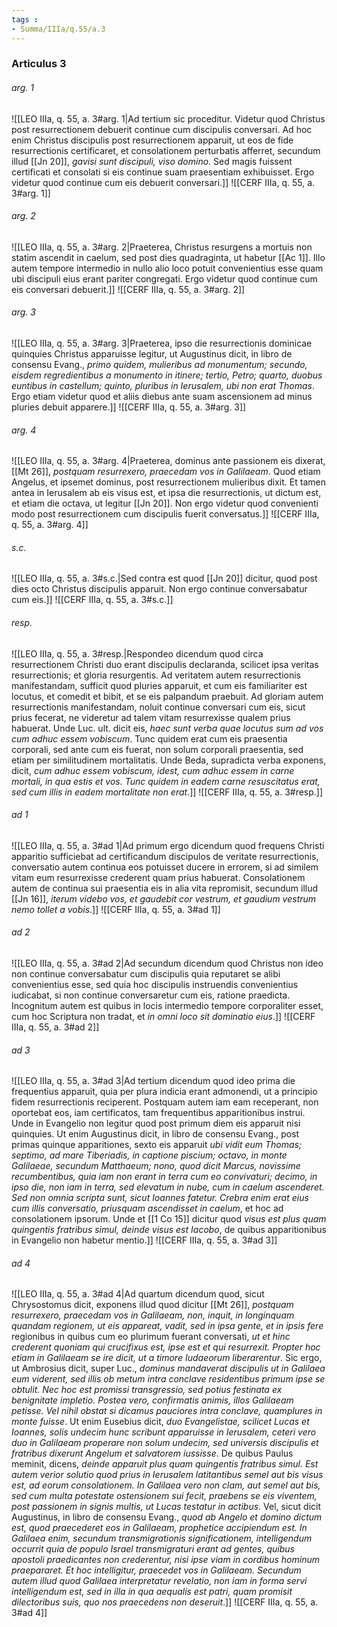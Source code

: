 ```yaml
---
tags : 
- Summa/IIIa/q.55/a.3
---
```


### Articulus 3

###### arg. 1
![[LEO IIIa, q. 55, a. 3#arg. 1|Ad tertium sic proceditur. Videtur quod Christus post resurrectionem debuerit continue cum discipulis conversari. Ad hoc enim Christus discipulis post resurrectionem apparuit, ut eos de fide resurrectionis certificaret, et consolationem perturbatis afferret, secundum illud [[Jn 20]], *gavisi sunt discipuli, viso domino*. Sed magis fuissent certificati et consolati si eis continue suam praesentiam exhibuisset. Ergo videtur quod continue cum eis debuerit conversari.]]
![[CERF IIIa, q. 55, a. 3#arg. 1]]

###### arg. 2
![[LEO IIIa, q. 55, a. 3#arg. 2|Praeterea, Christus resurgens a mortuis non statim ascendit in caelum, sed post dies quadraginta, ut habetur [[Ac 1]]. Illo autem tempore intermedio in nullo alio loco potuit convenientius esse quam ubi discipuli eius erant pariter congregati. Ergo videtur quod continue cum eis conversari debuerit.]]
![[CERF IIIa, q. 55, a. 3#arg. 2]]

###### arg. 3
![[LEO IIIa, q. 55, a. 3#arg. 3|Praeterea, ipso die resurrectionis dominicae quinquies Christus apparuisse legitur, ut Augustinus dicit, in libro de consensu Evang., *primo quidem, mulieribus ad monumentum; secundo, eisdem regredientibus a monumento in itinere; tertio, Petro; quarto, duobus euntibus in castellum; quinto, pluribus in Ierusalem, ubi non erat Thomas*. Ergo etiam videtur quod et aliis diebus ante suam ascensionem ad minus pluries debuit apparere.]]
![[CERF IIIa, q. 55, a. 3#arg. 3]]

###### arg. 4
![[LEO IIIa, q. 55, a. 3#arg. 4|Praeterea, dominus ante passionem eis dixerat, [[Mt 26]], *postquam resurrexero, praecedam vos in Galilaeam*. Quod etiam Angelus, et ipsemet dominus, post resurrectionem mulieribus dixit. Et tamen antea in Ierusalem ab eis visus est, et ipsa die resurrectionis, ut dictum est, et etiam die octava, ut legitur [[Jn 20]]. Non ergo videtur quod convenienti modo post resurrectionem cum discipulis fuerit conversatus.]]
![[CERF IIIa, q. 55, a. 3#arg. 4]]

###### s.c.
![[LEO IIIa, q. 55, a. 3#s.c.|Sed contra est quod [[Jn 20]] dicitur, quod post dies octo Christus discipulis apparuit. Non ergo continue conversabatur cum eis.]]
![[CERF IIIa, q. 55, a. 3#s.c.]]

###### resp.
![[LEO IIIa, q. 55, a. 3#resp.|Respondeo dicendum quod circa resurrectionem Christi duo erant discipulis declaranda, scilicet ipsa veritas resurrectionis; et gloria resurgentis. Ad veritatem autem resurrectionis manifestandam, sufficit quod pluries apparuit, et cum eis familiariter est locutus, et comedit et bibit, et se eis palpandum praebuit. Ad gloriam autem resurrectionis manifestandam, noluit continue conversari cum eis, sicut prius fecerat, ne videretur ad talem vitam resurrexisse qualem prius habuerat. Unde Luc. ult. dicit eis, *haec sunt verba quae locutus sum ad vos cum adhuc essem vobiscum*. Tunc quidem erat cum eis praesentia corporali, sed ante cum eis fuerat, non solum corporali praesentia, sed etiam per similitudinem mortalitatis. Unde Beda, supradicta verba exponens, dicit, *cum adhuc essem vobiscum, idest, cum adhuc essem in carne mortali, in qua estis et vos. Tunc quidem in eadem carne resuscitatus erat, sed cum illis in eadem mortalitate non erat*.]]
![[CERF IIIa, q. 55, a. 3#resp.]]

###### ad 1
![[LEO IIIa, q. 55, a. 3#ad 1|Ad primum ergo dicendum quod frequens Christi apparitio sufficiebat ad certificandum discipulos de veritate resurrectionis, conversatio autem continua eos potuisset ducere in errorem, si ad similem vitam eum resurrexisse crederent quam prius habuerat. Consolationem autem de continua sui praesentia eis in alia vita repromisit, secundum illud [[Jn 16]], *iterum videbo vos, et gaudebit cor vestrum, et gaudium vestrum nemo tollet a vobis*.]]
![[CERF IIIa, q. 55, a. 3#ad 1]]

###### ad 2
![[LEO IIIa, q. 55, a. 3#ad 2|Ad secundum dicendum quod Christus non ideo non continue conversabatur cum discipulis quia reputaret se alibi convenientius esse, sed quia hoc discipulis instruendis convenientius iudicabat, si non continue conversaretur cum eis, ratione praedicta. Incognitum autem est quibus in locis intermedio tempore corporaliter esset, cum hoc Scriptura non tradat, et *in omni loco sit dominatio eius*.]]
![[CERF IIIa, q. 55, a. 3#ad 2]]

###### ad 3
![[LEO IIIa, q. 55, a. 3#ad 3|Ad tertium dicendum quod ideo prima die frequentius apparuit, quia per plura indicia erant admonendi, ut a principio fidem resurrectionis reciperent. Postquam autem iam eam receperant, non oportebat eos, iam certificatos, tam frequentibus apparitionibus instrui. Unde in Evangelio non legitur quod post primum diem eis apparuit nisi quinquies. Ut enim Augustinus dicit, in libro de consensu Evang., post primas quinque apparitiones, sexto eis apparuit *ubi vidit eum Thomas; septimo, ad mare Tiberiadis, in captione piscium; octavo, in monte Galilaeae, secundum Matthaeum; nono, quod dicit Marcus, novissime recumbentibus, quia iam non erant in terra cum eo convivaturi; decimo, in ipso die, non iam in terra, sed elevatum in nube, cum in caelum ascenderet. Sed non omnia scripta sunt, sicut Ioannes fatetur. Crebra enim erat eius cum illis conversatio, priusquam ascendisset in caelum*, et hoc ad consolationem ipsorum. Unde et [[1 Co 15]] dicitur quod *visus est plus quam quingentis fratribus simul, deinde visus est Iacobo*, de quibus apparitionibus in Evangelio non habetur mentio.]]
![[CERF IIIa, q. 55, a. 3#ad 3]]

###### ad 4
![[LEO IIIa, q. 55, a. 3#ad 4|Ad quartum dicendum quod, sicut Chrysostomus dicit, exponens illud quod dicitur [[Mt 26]], *postquam resurrexero, praecedam vos in Galilaeam, non, inquit, in longinquam quandam regionem, ut eis appareat, vadit, sed in ipsa gente, et in ipsis fere* regionibus in quibus cum eo plurimum fuerant conversati, *ut et hinc crederent quoniam qui crucifixus est, ipse est et qui resurrexit. Propter hoc etiam in Galilaeam se ire dicit, ut a timore Iudaeorum liberarentur*. Sic ergo, ut Ambrosius dicit, super Luc., *dominus mandaverat discipulis ut in Galilaea eum viderent, sed illis ob metum intra conclave residentibus primum ipse se obtulit. Nec hoc est promissi transgressio, sed potius festinata ex benignitate impletio. Postea vero, confirmatis animis, illos Galilaeam petisse. Vel nihil obstat si dicamus pauciores intra conclave, quamplures in monte fuisse*. Ut enim Eusebius dicit, *duo Evangelistae, scilicet Lucas et Ioannes, solis undecim hunc scribunt apparuisse in Ierusalem, ceteri vero duo in Galilaeam properare non solum undecim, sed universis discipulis et fratribus dixerunt Angelum et salvatorem iussisse*. De quibus Paulus meminit, dicens, *deinde apparuit plus quam quingentis fratribus simul. Est autem verior solutio quod prius in Ierusalem latitantibus semel aut bis visus est, ad eorum consolationem. In Galilaea vero non clam, aut semel aut bis, sed cum multa potestate ostensionem sui fecit, praebens se eis viventem, post passionem in signis multis, ut Lucas testatur in actibus*. Vel, sicut dicit Augustinus, in libro de consensu Evang., *quod ab Angelo et domino dictum est, quod praecederet eos in Galilaeam, prophetice accipiendum est. In Galilaea enim, secundum transmigrationis significationem, intelligendum occurrit quia de populo Israel transmigraturi erant ad gentes, quibus apostoli praedicantes non crederentur, nisi ipse viam in cordibus hominum praepararet. Et hoc intelligitur, praecedet vos in Galilaeam. Secundum autem illud quod Galilaea interpretatur revelatio, non iam in forma servi intelligendum est, sed in illa in qua aequalis est patri, quam promisit dilectoribus suis, quo nos praecedens non deseruit*.]]
![[CERF IIIa, q. 55, a. 3#ad 4]]


